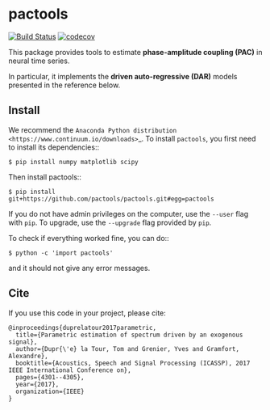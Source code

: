 # pactools

[![Build Status](https://travis-ci.org/pactools/pactools.svg?branch=master)](https://travis-ci.org/pactools/pactools) [![codecov](https://codecov.io/gh/pactools/pactools/branch/master/graph/badge.svg)](https://codecov.io/gh/pactools/pactools)

This package provides tools to estimate **phase-amplitude coupling (PAC)** in neural time series.

In particular, it implements the **driven auto-regressive (DAR)** models presented in the reference below.

## Install

We recommend the `Anaconda Python distribution <https://www.continuum.io/downloads>`_. To install ``pactools``, you first need to install its dependencies::

	$ pip install numpy matplotlib scipy

Then install pactools::

	$ pip install git+https://github.com/pactools/pactools.git#egg=pactools

If you do not have admin privileges on the computer, use the ``--user`` flag
with `pip`. To upgrade, use the ``--upgrade`` flag provided by `pip`.

To check if everything worked fine, you can do::

	$ python -c 'import pactools'

and it should not give any error messages.

## Cite

If you use this code in your project, please cite:

```
@inproceedings{duprelatour2017parametric,
  title={Parametric estimation of spectrum driven by an exogenous signal},
  author={Dupr{\'e} la Tour, Tom and Grenier, Yves and Gramfort, Alexandre},
  booktitle={Acoustics, Speech and Signal Processing (ICASSP), 2017 IEEE International Conference on},
  pages={4301--4305},
  year={2017},
  organization={IEEE}
}
```
